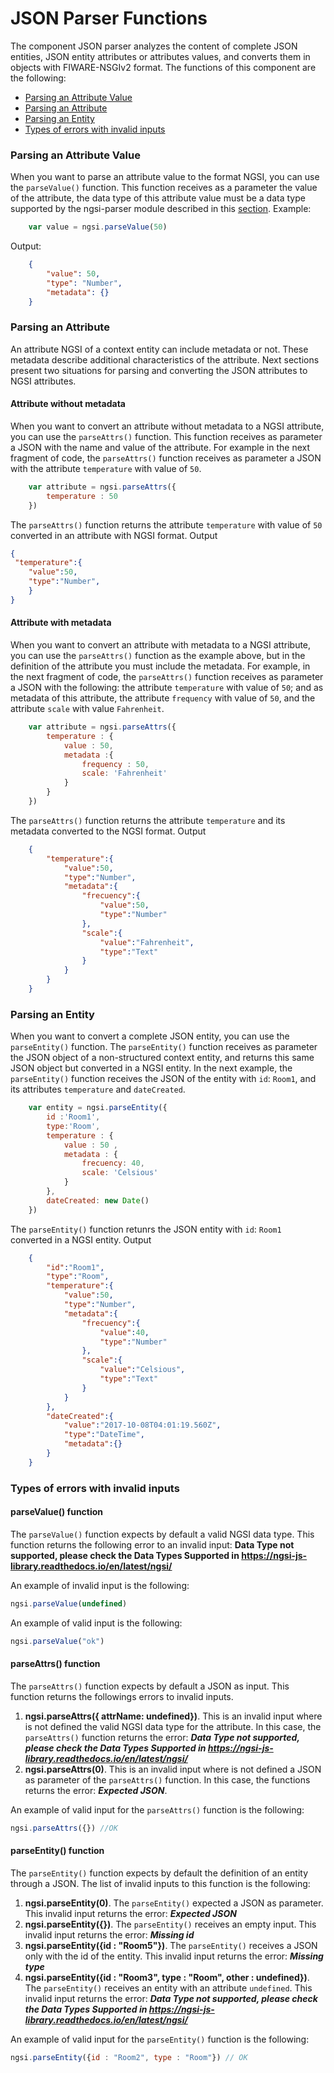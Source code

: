 # JSON Parser Functions
The component JSON parser analyzes the content of complete JSON entities, JSON entity attributes or attributes values, and converts them in objects with FIWARE-NSGIv2 format. The functions of this component are the following:

* [Parsing an Attribute Value](#parsing-an-attribute-value)
* [Parsing an Attribute](#parsing-an-attribute)
* [Parsing an Entity](#parsing-an-entity)
* [Types of errors with invalid inputs](#types-of-errors-with-invalid-inputs)

### Parsing an Attribute Value
When you want to parse an attribute value to the format NGSI, you can use the `parseValue()`
function. This function receives as a parameter the value of the attribute, the data type of this attribute value must be a data type supported by the ngsi-parser module described in this [section](../index.md#data-types-supported).
Example:
```js
	var value = ngsi.parseValue(50)
```
Output:
```json
	{
		"value": 50,
		"type": "Number",
		"metadata": {}
	}
```
### Parsing an Attribute
An attribute NGSI of a context entity can include metadata or not. These metadata describe additional characteristics of the attribute. Next sections present two situations for parsing and converting the JSON attributes to NGSI attributes.

#### Attribute without metadata 
When you want to convert an attribute without metadata to a NGSI attribute, you can use the `parseAttrs()` function. This function receives as parameter a JSON with the name and value of the attribute. For example in the next fragment of code, the `parseAttrs()` function receives as parameter a JSON with the attribute `temperature` with value of `50`.
``` js
    var attribute = ngsi.parseAttrs({
        temperature : 50
    })
```
The `parseAttrs()` function returns the attribute `temperature` with value of `50` converted in an attribute with NGSI format.
Output
``` json
{     
 "temperature":{
    "value":50,
    "type":"Number",
    }
}
```
#### Attribute with metadata 
When you want to convert an attribute with metadata to a NGSI attribute, you can use the `parseAttrs()` function as the example above, but in the definition of the attribute you must include the metadata. For example, in the next fragment of code, the `parseAttrs()` function receives as parameter a JSON with the following: the attribute `temperature` with value of `50`; and as metadata of this attribute, the attribute `frequency` with value of `50`, and the attribute `scale` with value `Fahrenheit`.
```js
	var attribute = ngsi.parseAttrs({
		temperature : {
			value : 50,
			metadata :{
				frequency : 50,
				scale: 'Fahrenheit'
			}
		}
	})
```
The `parseAttrs()` function returns the attribute `temperature` and its metadata converted to the NGSI format. 
Output
```json
	{
		"temperature":{
			"value":50,
			"type":"Number",
			"metadata":{
				"frecuency":{
					"value":50,
					"type":"Number"
				},
				"scale":{
					"value":"Fahrenheit",
					"type":"Text"
				}
			}
		}
	}

```
### Parsing an Entity
When you want to convert a complete JSON entity, you can use the `parseEntity()` function. The `parseEntity()` function receives as parameter the JSON object of a non-structured context entity, and returns this same JSON object but converted in a NGSI entity. In the next example, the `parseEntity()` function receives the JSON of the entity with `id`: `Room1`, and its attributes `temperature` and `dateCreated`. 

```js
	var entity = ngsi.parseEntity({
		id :'Room1',
		type:'Room',
		temperature : {
			value : 50 ,
			metadata : {
				frecuency: 40,
				scale: 'Celsious'
			}
		},
		dateCreated: new Date()
	})
```
The `parseEntity()` function retunrs the JSON entity with `id`: `Room1` converted in a NGSI entity.
Output
```json
	{
		"id":"Room1",
		"type":"Room",
		"temperature":{
			"value":50,
			"type":"Number",
			"metadata":{
				"frecuency":{
					"value":40,
					"type":"Number"
				},
				"scale":{
					"value":"Celsious",
					"type":"Text"
				}
			}
		},
		"dateCreated":{
			"value":"2017-10-08T04:01:19.560Z",
			"type":"DateTime",
			"metadata":{}
		}
	}

```
### Types of errors with invalid inputs

#### parseValue() function
The `parseValue()` function expects by default a valid NGSI data type. This function returns the following error to an invalid input:
**Data Type not supported, please check the Data Types Supported in https://ngsi-js-library.readthedocs.io/en/latest/ngsi/**

An example of invalid input is the following: 
```js
ngsi.parseValue(undefined)
```
An example of valid input is the following:
```js
ngsi.parseValue("ok")
```

#### parseAttrs() function
The `parseAttrs()` function expects by default a JSON as input. This function returns the followings errors to invalid inputs.

1. **ngsi.parseAttrs({ attrName: undefined})**. This is an invalid input where is not defined the valid NGSI data type for the attribute. In this case, the `parseAttrs()` function returns the error: ***Data Type not supported, please check the Data Types Supported in https://ngsi-js-library.readthedocs.io/en/latest/ngsi/***
2. **ngsi.parseAttrs(0)**. This is an invalid input where is not defined a JSON as parameter of the `parseAttrs()` function. In this case, the functions returns the error: ***Expected JSON***.

An example of valid input for the `parseAttrs()` function is the following:
```js
ngsi.parseAttrs({}) //OK
```

#### parseEntity() function
The `parseEntity()` function expects by default the definition of an entity through a JSON. The list of invalid inputs to this function is the following:

1. **ngsi.parseEntity(0)**. The `parseEntity()` expected a JSON as parameter. This invalid input returns the error: ***Expected JSON***
2. **ngsi.parseEntity({})**. The `parseEntity()` receives an empty input. This invalid input returns the error: ***Missing id***
3. **ngsi.parseEntity({id : "Room5"})**. The `parseEntity()` receives a JSON only with the id of the entity. This invalid input returns the error: ***Missing type***
4. **ngsi.parseEntity({id : "Room3", type : "Room", other : undefined})**. The `parseEntity()` receives an entity with an attribute `undefined`. This invalid input returns the error: ***Data Type not supported, please check the Data Types Supported in https://ngsi-js-library.readthedocs.io/en/latest/ngsi/***

An example of valid input for the `parseEntity()` function is the following:
```js
ngsi.parseEntity({id : "Room2", type : "Room"}) // OK
```